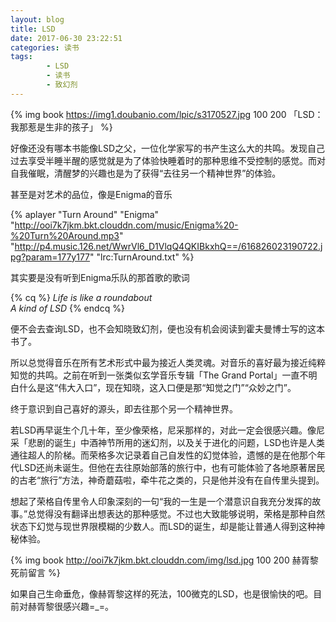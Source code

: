 ```yaml
---
layout: blog
title: LSD
date: 2017-06-30 23:22:51
categories: 读书
tags: 
        - LSD
        - 读书
        - 致幻剂
---
```


{% img book https://img1.doubanio.com/lpic/s3170527.jpg 100 200 「LSD：我那惹是生非的孩子」 %}

好像还没有哪本书能像LSD之父，一位化学家写的书产生这么大的共鸣。发现自己过去享受半睡半醒的感觉就是为了体验快睡着时的那种思维不受控制的感觉。而对自我催眠，清醒梦的兴趣也是为了获得“去往另一个精神世界”的体验。

甚至是对艺术的品位，像是Enigma的音乐

{% aplayer "Turn Around" "Enigma" "http://ooi7k7jkm.bkt.clouddn.com/music/Enigma%20-%20Turn%20Around.mp3"
"http://p4.music.126.net/WwrVl6_D1VlqQ4QKIBkxhQ==/616826023190722.jpg?param=177y177" "lrc:TurnAround.txt" %}

其实要是没有听到Enigma乐队的那首歌的歌词

{% cq %} _Life is like a roundabout  
A kind of LSD_ {% endcq %}

便不会去查询LSD，也不会知晓致幻剂，便也没有机会阅读到霍夫曼博士写的这本书了。

<!--more-->

所以总觉得音乐在所有艺术形式中最为接近人类灵魂。对音乐的喜好最为接近纯粹知觉的共鸣。之前在听到一张类似玄学音乐专辑「The Grand Portal」一直不明白什么是这“伟大入口”，现在知晓，这入口便是那“知觉之门”“众妙之门”。

终于意识到自己喜好的源头，即去往那个另一个精神世界。

若LSD再早诞生个几十年，至少像荣格，尼采那样的，对此一定会很感兴趣。像尼采「悲剧的诞生」中酒神节所用的迷幻剂，以及关于进化的问题，LSD也许是人类通往超人的阶梯。而荣格多次记录着自己自发性的幻觉体验，遗憾的是在他那个年代LSD还尚未诞生。但他在去往原始部落的旅行中，也有可能体验了各地原著居民的古老“旅行”方法，神奇蘑菇啦，牵牛花之类的，只是他并没有在自传里头提到。

想起了荣格自传里令人印象深刻的一句“我的一生是一个潜意识自我充分发挥的故事。”总觉得没有翻译出想表达的那种感觉。不过也大致能够说明，荣格是那种自然状态下幻觉与现世界限模糊的少数人。而LSD的诞生，却是能让普通人得到这种神秘体验。

{% img book http://ooi7k7jkm.bkt.clouddn.com/img/lsd.jpg 100 200 赫胥黎死前留言 %}

如果自己生命垂危，像赫胥黎这样的死法，100微克的LSD，也是很愉快的吧。目前对赫胥黎很感兴趣=_=。